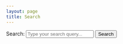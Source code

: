 ```yaml
---
layout: page
title: Search
---
```


<form action="{{ site.baseurl }}/search" method="get">
  <label for="search-query">Search:</label>
  <input type="text" id="search-query" name="q" placeholder="Type your search query...">
  <input type="hidden" name="type" value="tag,title">
  <button type="submit">Search</button>
</form>

